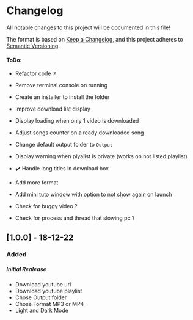# Changelog
All notable changes to this project will be documented in this file!

The format is based on [Keep a Changelog](https://keepachangelog.com/en/1.0.0/),
and this project adheres to [Semantic Versioning](https://semver.org/spec/v2.0.0.html).

#### ToDo:
 - Refactor code :arrow_upper_right:
 
 - Remove terminal console on running
 - Create an installer to install the folder 
 - Improve download list display
 - Display loading when only 1 video is downloaded
 - Adjust songs counter on already downloaded song
 - Change default output folder to `Output`
 - Display warning when plyalist is private (works on not listed playlist)
 - :heavy_check_mark: Handle long titles in download box

 - Add more format
 - Add mini tuto window with option to not show again on launch
 - Check for buggy video ? 
 - Check for process and thread that slowing pc ? 



## [1.0.0] - 18-12-22
### Added

##### Initial Realease

- Download youtube url
- Download youtube playlist
- Chose Output folder
- Chose Format MP3 or MP4
- Light and Dark Mode
